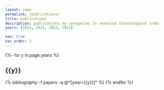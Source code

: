 ```yaml
---
layout: page
permalink: /publications/
title: publications
description: publications by categories in reversed chronological order. please refer to Google Scholar for the most up-to-date list.
years: [2024, 2023, 2022, 2021]

nav: true
nav_order: 2
---
```

<!-- _pages/publications.md -->
<div class="publications">

{%- for y in page.years %}
  <h2 class="year">{{y}}</h2>
  {% bibliography -f papers -q @*[year={{y}}]* %}
{% endfor %}

</div>
